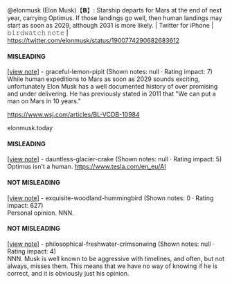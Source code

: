 @elonmusk (Elon Musk)【𝗕】: Starship departs for Mars at the end of next year, carrying Optimus. If those landings go well, then human landings may start as soon as 2029, although 2031 is more likely. | Twitter for iPhone | 𝚋𝚒𝚛𝚍𝚠𝚊𝚝𝚌𝚑 𝚗𝚘𝚝𝚎 | https://twitter.com/elonmusk/status/1900774290682683612

#### MISLEADING

[[view note]](https://x.com/i/birdwatch/n/1900806122489213004) - graceful-lemon-pipit (Shown notes: null · Rating impact: 7)\
While human expeditions to Mars as soon as 2029 sounds exciting, unfortunately Elon Musk has a well documented history of over promising and under delivering. He has previously stated in 2011 that "We can put a man on Mars in 10 years." 

https://www.wsj.com/articles/BL-VCDB-10984

elonmusk.today

#### MISLEADING

[[view note]](https://x.com/i/birdwatch/n/1900827933633024362) - dauntless-glacier-crake (Shown notes: null · Rating impact: 5)\
Optimus isn't a human.
https://www.tesla.com/en_eu/AI


#### NOT MISLEADING

[[view note]](https://x.com/i/birdwatch/n/1900820375476248576) - exquisite-woodland-hummingbird (Shown notes: 0 · Rating impact: 627)\
Personal opinion. NNN.

#### NOT MISLEADING

[[view note]](https://x.com/i/birdwatch/n/1900808149839257842) - philosophical-freshwater-crimsonwing (Shown notes: null · Rating impact: 4)\
NNN. Musk is well known to be aggressive with timelines, and often, but not always, misses them. This means that we have no way of knowing if he is correct, and it is obviously just his opinion.
